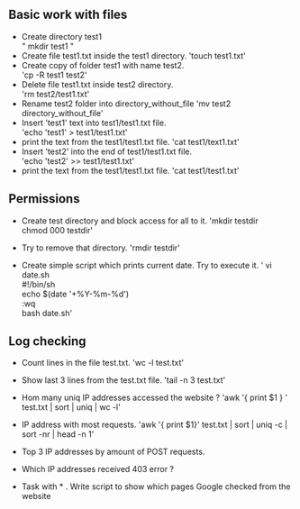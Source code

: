 ## Basic work with files

-    Create directory test1  
" mkdir test1 "    
- Create file test1.txt inside the test1 directory.
'touch test1.txt'   
-    Create copy of folder test1 with name test2.   
'cp -R test1 test2'    
-    Delete file test1.txt inside test2 directory.  
'rm test2/test1.txt'  
-    Rename test2 folder into directory_without_file
'mv test2 directory_without_file'  
-    Insert 'test1' text into test1/test1.txt file.  
'echo 'test1' > test1/test1.txt'  
-    print the text from the test1/test1.txt file.
'cat test1/text1.txt'  
-    Insert 'test2' into the end of test1/test1.txt file.  
'echo 'test2' >> test1/test1.txt'
-    print the text from the test1/test1.txt file.
'cat test1/test1.txt'    
## Permissions

-   Create test directory and block access for all to it.
'mkdir testdir    
chmod 000 testdir'  
-   Try to remove that directory.
'rmdir testdir'  

-    Create simple script which prints current date. Try to execute it.
' vi date.sh  
 #!/bin/sh    
 echo $(date '+%Y-%m-%d')  
:wq  
bash date.sh'    

## Log checking

-  Count lines in the file test.txt.
'wc -l test.txt'  

- Show last 3 lines from the test.txt file. 
'tail -n 3 test.txt'  

-  Hom many uniq IP addresses accessed the website ? 
'awk '{ print $1 } ' test.txt | sort | uniq | wc -l'  

-  IP address with most requests.
'awk '{ print $1}' test.txt | sort | uniq -c | sort -nr | head -n 1'  

-  Top 3 IP addresses by amount of POST requests.


-  Which IP addresses received 403 error ? 


- Task with * . Write script to show which pages Google checked from the website 

